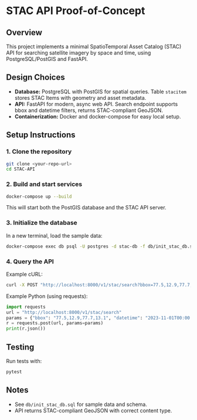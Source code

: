 # STAC API Proof-of-Concept

## Overview
This project implements a minimal SpatioTemporal Asset Catalog (STAC) API for searching satellite imagery by space and time, using PostgreSQL/PostGIS and FastAPI.

## Design Choices
- **Database:** PostgreSQL with PostGIS for spatial queries. Table `stacitem` stores STAC Items with geometry and asset metadata.
- **API:** FastAPI for modern, async web API. Search endpoint supports bbox and datetime filters, returns STAC-compliant GeoJSON.
- **Containerization:** Docker and docker-compose for easy local setup.

## Setup Instructions

### 1. Clone the repository
```sh
git clone <your-repo-url>
cd STAC-API
```

### 2. Build and start services
```sh
docker-compose up --build
```
This will start both the PostGIS database and the STAC API server.

### 3. Initialize the database
In a new terminal, load the sample data:
```sh
docker-compose exec db psql -U postgres -d stac-db -f db/init_stac_db.sql
```

### 4. Query the API
Example cURL:
```sh
curl -X POST "http://localhost:8000/v1/stac/search?bbox=77.5,12.9,77.7,13.1&datetime=2023-11-01T00:00:00Z/2023-11-30T23:59:59Z"
```

Example Python (using requests):
```python
import requests
url = "http://localhost:8000/v1/stac/search"
params = {"bbox": "77.5,12.9,77.7,13.1", "datetime": "2023-11-01T00:00:00Z/2023-11-30T23:59:59Z"}
r = requests.post(url, params=params)
print(r.json())
```

## Testing
Run tests with:
```sh
pytest
```

## Notes
- See `db/init_stac_db.sql` for sample data and schema.
- API returns STAC-compliant GeoJSON with correct content type.
